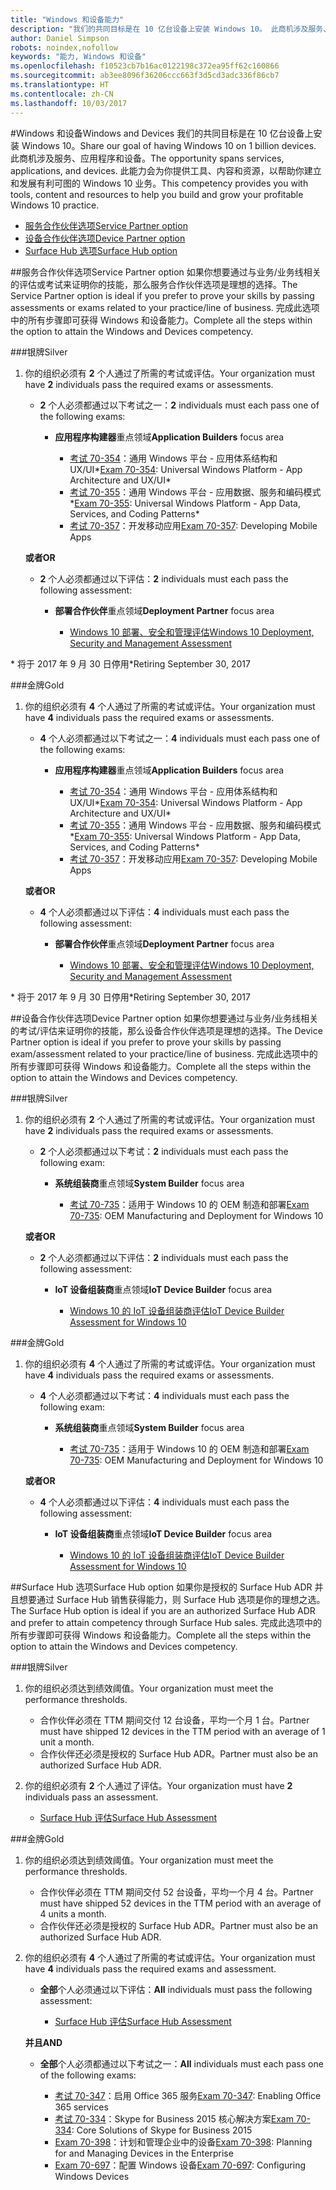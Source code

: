 ```yaml
---
title: "Windows 和设备能力"
description: "我们的共同目标是在 10 亿台设备上安装 Windows 10。 此商机涉及服务、应用程序和设备。 此能力会为你提供工具、内容和资源，以帮助你建立和发展有利可图的 Windows 10 业务。"
author: Daniel Simpson
robots: noindex,nofollow
keywords: "能力, Windows 和设备"
ms.openlocfilehash: f10523cb7b16ac0122198c372ea95ff62c160866
ms.sourcegitcommit: ab3ee8096f36206ccc663f3d5cd3adc336f86cb7
ms.translationtype: HT
ms.contentlocale: zh-CN
ms.lasthandoff: 10/03/2017
---
```

#<a name="windows-and-devices"></a><span data-ttu-id="0a3fc-106">Windows 和设备</span><span class="sxs-lookup"><span data-stu-id="0a3fc-106">Windows and Devices</span></span> 
<span data-ttu-id="0a3fc-107">我们的共同目标是在 10 亿台设备上安装 Windows 10。</span><span class="sxs-lookup"><span data-stu-id="0a3fc-107">Share our goal of having Windows 10 on 1 billion devices.</span></span> <span data-ttu-id="0a3fc-108">此商机涉及服务、应用程序和设备。</span><span class="sxs-lookup"><span data-stu-id="0a3fc-108">The opportunity spans services, applications, and devices.</span></span> <span data-ttu-id="0a3fc-109">此能力会为你提供工具、内容和资源，以帮助你建立和发展有利可图的 Windows 10 业务。</span><span class="sxs-lookup"><span data-stu-id="0a3fc-109">This competency provides you with tools, content and resources to help you build and grow your profitable Windows 10 practice.</span></span>

- [<span data-ttu-id="0a3fc-110">服务合作伙伴选项</span><span class="sxs-lookup"><span data-stu-id="0a3fc-110">Service Partner option</span></span>](#service-partner-option)
- [<span data-ttu-id="0a3fc-111">设备合作伙伴选项</span><span class="sxs-lookup"><span data-stu-id="0a3fc-111">Device Partner option</span></span>](#device-partner-option)
- [<span data-ttu-id="0a3fc-112">Surface Hub 选项</span><span class="sxs-lookup"><span data-stu-id="0a3fc-112">Surface Hub option</span></span>](#surface-hub-option)

##<a name="service-partner-option"></a><span data-ttu-id="0a3fc-113">服务合作伙伴选项</span><span class="sxs-lookup"><span data-stu-id="0a3fc-113">Service Partner option</span></span>
<span data-ttu-id="0a3fc-114">如果你想要通过与业务/业务线相关的评估或考试来证明你的技能，那么服务合作伙伴选项是理想的选择。</span><span class="sxs-lookup"><span data-stu-id="0a3fc-114">The Service Partner option is ideal if you prefer to prove your skills by passing assessments or exams related to your practice/line of business.</span></span> <span data-ttu-id="0a3fc-115">完成此选项中的所有步骤即可获得 Windows 和设备能力。</span><span class="sxs-lookup"><span data-stu-id="0a3fc-115">Complete all the steps within the option to attain the Windows and Devices competency.</span></span>

###<a name="silver"></a><span data-ttu-id="0a3fc-116">银牌</span><span class="sxs-lookup"><span data-stu-id="0a3fc-116">Silver</span></span>
1. <span data-ttu-id="0a3fc-117">你的组织必须有 **2** 个人通过了所需的考试或评估。</span><span class="sxs-lookup"><span data-stu-id="0a3fc-117">Your organization must have **2** individuals pass the required exams or assessments.</span></span>

    - <span data-ttu-id="0a3fc-118">**2** 个人必须都通过以下考试之一：</span><span class="sxs-lookup"><span data-stu-id="0a3fc-118">**2** individuals must each pass one of the following exams:</span></span>

        - <span data-ttu-id="0a3fc-119">**应用程序构建器**重点领域</span><span class="sxs-lookup"><span data-stu-id="0a3fc-119">**Application Builders** focus area</span></span>

            - <span data-ttu-id="0a3fc-120">[考试 70-354](https://www.microsoft.com/en-us/learning/exam-70-354.aspx)：通用 Windows 平台 - 应用体系结构和 UX/UI*</span><span class="sxs-lookup"><span data-stu-id="0a3fc-120">[Exam 70-354](https://www.microsoft.com/en-us/learning/exam-70-354.aspx): Universal Windows Platform - App Architecture and UX/UI*</span></span>
            - <span data-ttu-id="0a3fc-121">[考试 70-355](https://www.microsoft.com/en-us/learning/exam-70-355.aspx)：通用 Windows 平台 - 应用数据、服务和编码模式*</span><span class="sxs-lookup"><span data-stu-id="0a3fc-121">[Exam 70-355](https://www.microsoft.com/en-us/learning/exam-70-355.aspx): Universal Windows Platform - App Data, Services, and Coding Patterns*</span></span>
            - <span data-ttu-id="0a3fc-122">[考试 70-357](https://www.microsoft.com/en-us/learning/exam-70-357.aspx)：开发移动应用</span><span class="sxs-lookup"><span data-stu-id="0a3fc-122">[Exam 70-357](https://www.microsoft.com/en-us/learning/exam-70-357.aspx): Developing Mobile Apps</span></span>

    **<span data-ttu-id="0a3fc-123">或者</span><span class="sxs-lookup"><span data-stu-id="0a3fc-123">OR</span></span>**

    - <span data-ttu-id="0a3fc-124">**2** 个人必须都通过以下评估：</span><span class="sxs-lookup"><span data-stu-id="0a3fc-124">**2** individuals must each pass the following assessment:</span></span>

        - <span data-ttu-id="0a3fc-125">**部署合作伙伴**重点领域</span><span class="sxs-lookup"><span data-stu-id="0a3fc-125">**Deployment Partner** focus area</span></span>

            - [<span data-ttu-id="0a3fc-126">Windows 10 部署、安全和管理评估</span><span class="sxs-lookup"><span data-stu-id="0a3fc-126">Windows 10 Deployment, Security and Management Assessment</span></span>](https://partneruniversity.microsoft.com/?whr=uri:MicrosoftAccount&courseId=16022&scoId=eGcisv8BC_3806265419)

<span data-ttu-id="0a3fc-127">* 将于 2017 年 9 月 30 日停用</span><span class="sxs-lookup"><span data-stu-id="0a3fc-127">*Retiring September 30, 2017</span></span>

###<a name="gold"></a><span data-ttu-id="0a3fc-128">金牌</span><span class="sxs-lookup"><span data-stu-id="0a3fc-128">Gold</span></span>
1. <span data-ttu-id="0a3fc-129">你的组织必须有 **4** 个人通过了所需的考试或评估。</span><span class="sxs-lookup"><span data-stu-id="0a3fc-129">Your organization must have **4** individuals pass the required exams or assessments.</span></span>
    - <span data-ttu-id="0a3fc-130">**4** 个人必须都通过以下考试之一：</span><span class="sxs-lookup"><span data-stu-id="0a3fc-130">**4** individuals must each pass one of the following exams:</span></span>
        - <span data-ttu-id="0a3fc-131">**应用程序构建器**重点领域</span><span class="sxs-lookup"><span data-stu-id="0a3fc-131">**Application Builders** focus area</span></span>

            - <span data-ttu-id="0a3fc-132">[考试 70-354](https://www.microsoft.com/en-us/learning/exam-70-354.aspx)：通用 Windows 平台 - 应用体系结构和 UX/UI*</span><span class="sxs-lookup"><span data-stu-id="0a3fc-132">[Exam 70-354](https://www.microsoft.com/en-us/learning/exam-70-354.aspx): Universal Windows Platform - App Architecture and UX/UI*</span></span>
            - <span data-ttu-id="0a3fc-133">[考试 70-355](https://www.microsoft.com/en-us/learning/exam-70-355.aspx)：通用 Windows 平台 - 应用数据、服务和编码模式*</span><span class="sxs-lookup"><span data-stu-id="0a3fc-133">[Exam 70-355](https://www.microsoft.com/en-us/learning/exam-70-355.aspx): Universal Windows Platform - App Data, Services, and Coding Patterns*</span></span>
            - <span data-ttu-id="0a3fc-134">[考试 70-357](https://www.microsoft.com/en-us/learning/exam-70-357.aspx)：开发移动应用</span><span class="sxs-lookup"><span data-stu-id="0a3fc-134">[Exam 70-357](https://www.microsoft.com/en-us/learning/exam-70-357.aspx): Developing Mobile Apps</span></span>

    **<span data-ttu-id="0a3fc-135">或者</span><span class="sxs-lookup"><span data-stu-id="0a3fc-135">OR</span></span>**

    - <span data-ttu-id="0a3fc-136">**4** 个人必须都通过以下评估：</span><span class="sxs-lookup"><span data-stu-id="0a3fc-136">**4** individuals must each pass the following assessment:</span></span>

        - <span data-ttu-id="0a3fc-137">**部署合作伙伴**重点领域</span><span class="sxs-lookup"><span data-stu-id="0a3fc-137">**Deployment Partner** focus area</span></span>

            - [<span data-ttu-id="0a3fc-138">Windows 10 部署、安全和管理评估</span><span class="sxs-lookup"><span data-stu-id="0a3fc-138">Windows 10 Deployment, Security and Management Assessment</span></span>](https://partneruniversity.microsoft.com/?whr=uri:MicrosoftAccount&courseId=16022&scoId=eGcisv8BC_3806265419)

<span data-ttu-id="0a3fc-139">* 将于 2017 年 9 月 30 日停用</span><span class="sxs-lookup"><span data-stu-id="0a3fc-139">*Retiring September 30, 2017</span></span>

##<a name="device-partner-option"></a><span data-ttu-id="0a3fc-140">设备合作伙伴选项</span><span class="sxs-lookup"><span data-stu-id="0a3fc-140">Device Partner option</span></span>
<span data-ttu-id="0a3fc-141">如果你想要通过与业务/业务线相关的考试/评估来证明你的技能，那么设备合作伙伴选项是理想的选择。</span><span class="sxs-lookup"><span data-stu-id="0a3fc-141">The Device Partner option is ideal if you prefer to prove your skills by passing exam/assessment related to your practice/line of business.</span></span> <span data-ttu-id="0a3fc-142">完成此选项中的所有步骤即可获得 Windows 和设备能力。</span><span class="sxs-lookup"><span data-stu-id="0a3fc-142">Complete all the steps within the option to attain the Windows and Devices competency.</span></span>

###<a name="silver"></a><span data-ttu-id="0a3fc-143">银牌</span><span class="sxs-lookup"><span data-stu-id="0a3fc-143">Silver</span></span>
1. <span data-ttu-id="0a3fc-144">你的组织必须有 **2** 个人通过了所需的考试或评估。</span><span class="sxs-lookup"><span data-stu-id="0a3fc-144">Your organization must have **2** individuals pass the required exams or assessments.</span></span>

    - <span data-ttu-id="0a3fc-145">**2** 个人必须都通过以下考试：</span><span class="sxs-lookup"><span data-stu-id="0a3fc-145">**2** individuals must each pass the following exam:</span></span>

        - <span data-ttu-id="0a3fc-146">**系统组装商**重点领域</span><span class="sxs-lookup"><span data-stu-id="0a3fc-146">**System Builder** focus area</span></span>

            - <span data-ttu-id="0a3fc-147">[考试 70-735](https://www.microsoft.com/en-us/learning/exam-70-735.aspx)：适用于 Windows 10 的 OEM 制造和部署</span><span class="sxs-lookup"><span data-stu-id="0a3fc-147">[Exam 70-735](https://www.microsoft.com/en-us/learning/exam-70-735.aspx): OEM Manufacturing and Deployment for Windows 10</span></span>

    **<span data-ttu-id="0a3fc-148">或者</span><span class="sxs-lookup"><span data-stu-id="0a3fc-148">OR</span></span>**

    - <span data-ttu-id="0a3fc-149">**2** 个人必须都通过以下评估：</span><span class="sxs-lookup"><span data-stu-id="0a3fc-149">**2** individuals must each pass the following assessment:</span></span>

        - <span data-ttu-id="0a3fc-150">**IoT 设备组装商**重点领域</span><span class="sxs-lookup"><span data-stu-id="0a3fc-150">**IoT Device Builder** focus area</span></span>

            - [<span data-ttu-id="0a3fc-151">Windows 10 的 IoT 设备组装商评估</span><span class="sxs-lookup"><span data-stu-id="0a3fc-151">IoT Device Builder Assessment for Windows 10</span></span>](https://partneruniversity.microsoft.com/?whr=uri:MicrosoftAccount&courseId=15887&scoId=mwJPK2B8B_9004778676)

###<a name="gold"></a><span data-ttu-id="0a3fc-152">金牌</span><span class="sxs-lookup"><span data-stu-id="0a3fc-152">Gold</span></span>
1. <span data-ttu-id="0a3fc-153">你的组织必须有 **4** 个人通过了所需的考试或评估。</span><span class="sxs-lookup"><span data-stu-id="0a3fc-153">Your organization must have **4** individuals pass the required exams or assessments.</span></span>

    - <span data-ttu-id="0a3fc-154">**4** 个人必须都通过以下考试：</span><span class="sxs-lookup"><span data-stu-id="0a3fc-154">**4** individuals must each pass the following exam:</span></span>

        - <span data-ttu-id="0a3fc-155">**系统组装商**重点领域</span><span class="sxs-lookup"><span data-stu-id="0a3fc-155">**System Builder** focus area</span></span>

            - <span data-ttu-id="0a3fc-156">[考试 70-735](https://www.microsoft.com/en-us/learning/exam-70-735.aspx)：适用于 Windows 10 的 OEM 制造和部署</span><span class="sxs-lookup"><span data-stu-id="0a3fc-156">[Exam 70-735](https://www.microsoft.com/en-us/learning/exam-70-735.aspx): OEM Manufacturing and Deployment for Windows 10</span></span>

    **<span data-ttu-id="0a3fc-157">或者</span><span class="sxs-lookup"><span data-stu-id="0a3fc-157">OR</span></span>**

    - <span data-ttu-id="0a3fc-158">**4** 个人必须都通过以下评估：</span><span class="sxs-lookup"><span data-stu-id="0a3fc-158">**4** individuals must each pass the following assessment:</span></span>

        - <span data-ttu-id="0a3fc-159">**IoT 设备组装商**重点领域</span><span class="sxs-lookup"><span data-stu-id="0a3fc-159">**IoT Device Builder** focus area</span></span>
        
            - [<span data-ttu-id="0a3fc-160">Windows 10 的 IoT 设备组装商评估</span><span class="sxs-lookup"><span data-stu-id="0a3fc-160">IoT Device Builder Assessment for Windows 10</span></span>](https://partneruniversity.microsoft.com/?whr=uri:MicrosoftAccount&courseId=15887&scoId=mwJPK2B8B_9004778676)

##<a name="surface-hub-option"></a><span data-ttu-id="0a3fc-161">Surface Hub 选项</span><span class="sxs-lookup"><span data-stu-id="0a3fc-161">Surface Hub option</span></span>
<span data-ttu-id="0a3fc-162">如果你是授权的 Surface Hub ADR 并且想要通过 Surface Hub 销售获得能力，则 Surface Hub 选项是你的理想之选。</span><span class="sxs-lookup"><span data-stu-id="0a3fc-162">The Surface Hub option is ideal if you are an authorized Surface Hub ADR and prefer to attain competency through Surface Hub sales.</span></span> <span data-ttu-id="0a3fc-163">完成此选项中的所有步骤即可获得 Windows 和设备能力。</span><span class="sxs-lookup"><span data-stu-id="0a3fc-163">Complete all the steps within the option to attain the Windows and Devices competency.</span></span>

###<a name="silver"></a><span data-ttu-id="0a3fc-164">银牌</span><span class="sxs-lookup"><span data-stu-id="0a3fc-164">Silver</span></span>
1. <span data-ttu-id="0a3fc-165">你的组织必须达到绩效阈值。</span><span class="sxs-lookup"><span data-stu-id="0a3fc-165">Your organization must meet the performance thresholds.</span></span>

    - <span data-ttu-id="0a3fc-166">合作伙伴必须在 TTM 期间交付 12 台设备，平均一个月 1 台。</span><span class="sxs-lookup"><span data-stu-id="0a3fc-166">Partner must have shipped 12 devices in the TTM period with an average of 1 unit a month.</span></span>
    - <span data-ttu-id="0a3fc-167">合作伙伴还必须是授权的 Surface Hub ADR。</span><span class="sxs-lookup"><span data-stu-id="0a3fc-167">Partner must also be an authorized Surface Hub ADR.</span></span>

2. <span data-ttu-id="0a3fc-168">你的组织必须有 **2** 个人通过了评估。</span><span class="sxs-lookup"><span data-stu-id="0a3fc-168">Your organization must have **2** individuals pass an assessment.</span></span>

    - [<span data-ttu-id="0a3fc-169">Surface Hub 评估</span><span class="sxs-lookup"><span data-stu-id="0a3fc-169">Surface Hub Assessment</span></span>](https://PartnerUniversity.microsoft.com?whr=uri:MicrosoftAccount&courseId=16722&scoId=jcNMRQouC_5906265419)


###<a name="gold"></a><span data-ttu-id="0a3fc-170">金牌</span><span class="sxs-lookup"><span data-stu-id="0a3fc-170">Gold</span></span>
1. <span data-ttu-id="0a3fc-171">你的组织必须达到绩效阈值。</span><span class="sxs-lookup"><span data-stu-id="0a3fc-171">Your organization must meet the performance thresholds.</span></span>

    - <span data-ttu-id="0a3fc-172">合作伙伴必须在 TTM 期间交付 52 台设备，平均一个月 4 台。</span><span class="sxs-lookup"><span data-stu-id="0a3fc-172">Partner must have shipped 52 devices in the TTM period with an average of 4 units a month.</span></span>
    - <span data-ttu-id="0a3fc-173">合作伙伴还必须是授权的 Surface Hub ADR。</span><span class="sxs-lookup"><span data-stu-id="0a3fc-173">Partner must also be an authorized Surface Hub ADR.</span></span>

2. <span data-ttu-id="0a3fc-174">你的组织必须有 **4** 个人通过了所需的考试或评估。</span><span class="sxs-lookup"><span data-stu-id="0a3fc-174">Your organization must have **4** individuals pass the required exams and assessment.</span></span>

    - <span data-ttu-id="0a3fc-175">**全部**个人必须通过以下评估：</span><span class="sxs-lookup"><span data-stu-id="0a3fc-175">**All** individuals must pass the following assessment:</span></span>
    
        - [<span data-ttu-id="0a3fc-176">Surface Hub 评估</span><span class="sxs-lookup"><span data-stu-id="0a3fc-176">Surface Hub Assessment</span></span>](https://PartnerUniversity.microsoft.com?whr=uri:MicrosoftAccount&courseId=16722&scoId=jcNMRQouC_5906265419)
    
    **<span data-ttu-id="0a3fc-177">并且</span><span class="sxs-lookup"><span data-stu-id="0a3fc-177">AND</span></span>**

    - <span data-ttu-id="0a3fc-178">**全部**个人必须都通过以下考试之一：</span><span class="sxs-lookup"><span data-stu-id="0a3fc-178">**All** individuals must each pass one of the following exams:</span></span>

        - <span data-ttu-id="0a3fc-179">[考试 70-347](https://www.microsoft.com/en-us/learning/exam-70-347.aspx)：启用 Office 365 服务</span><span class="sxs-lookup"><span data-stu-id="0a3fc-179">[Exam 70-347](https://www.microsoft.com/en-us/learning/exam-70-347.aspx): Enabling Office 365 services</span></span>
        - <span data-ttu-id="0a3fc-180">[考试 70-334](https://www.microsoft.com/en-us/learning/exam-70-334.aspx)：Skype for Business 2015 核心解决方案</span><span class="sxs-lookup"><span data-stu-id="0a3fc-180">[Exam 70-334](https://www.microsoft.com/en-us/learning/exam-70-334.aspx): Core Solutions of Skype for Business 2015</span></span> 
        - <span data-ttu-id="0a3fc-181">[Exam 70-398](https://www.microsoft.com/en-us/learning/exam-70-398.aspx)：计划和管理企业中的设备</span><span class="sxs-lookup"><span data-stu-id="0a3fc-181">[Exam 70-398](https://www.microsoft.com/en-us/learning/exam-70-398.aspx): Planning for and Managing Devices in the Enterprise</span></span>
        - <span data-ttu-id="0a3fc-182">[Exam 70-697](https://www.microsoft.com/en-us/learning/exam-70-697.aspx)：配置 Windows 设备</span><span class="sxs-lookup"><span data-stu-id="0a3fc-182">[Exam 70-697](https://www.microsoft.com/en-us/learning/exam-70-697.aspx): Configuring Windows Devices</span></span> 



      



 


